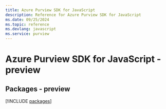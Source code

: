 ```yaml
---
title: Azure Purview SDK for JavaScript
description: Reference for Azure Purview SDK for JavaScript
ms.date: 09/25/2024
ms.topic: reference
ms.devlang: javascript
ms.service: purview
---
```

# Azure Purview SDK for JavaScript - preview
## Packages - preview
[!INCLUDE [packages](purview-index.md)]